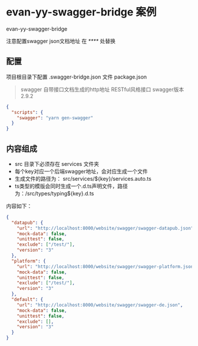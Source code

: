 # evan-yy-swagger-bridge 案例

evan-yy-swagger-bridge

注意配置swagger json文档地址 在 _****_ 处替换

## 配置

项目根目录下配置 .swagger-bridge.json 文件
package.json
> swagger 自带接口文档生成的http地址
> RESTful风格接口
> swagger版本 2.9.2

```json
{
  "scripts": {
    "swagger": "yarn gen-swagger"
  }
}
```

## 内容组成

* src 目录下必须存在 services 文件夹
* 每个key对应一个后端swagger地址，会对应生成一个文件
* 生成文件的路径为： src/services/${key}/services.auto.ts
* ts类型的模版会同时生成一个.d.ts声明文件，路径为：/src/types/typing${key}.d.ts

内容如下：

```json
{
  "datapub": {
    "url": "http://localhost:8000/website/swagger/swagger-datapub.json",
    "mock-data": false,
    "unittest": false,
    "exclude": ["/test/"],
    "version": "3"
  },
  "platform": {
    "url": "http://localhost:8000/website/swagger/swagger-platform.json",
    "mock-data": false,
    "unittest": false,
    "exclude": ["/test/"],
    "version": "3"
  },
  "default": {
    "url": "http://localhost:8000/website/swagger/swagger-de.json",
    "mock-data": false,
    "unittest": false,
    "exclude": [],
    "version": "3"
  }
}
```
